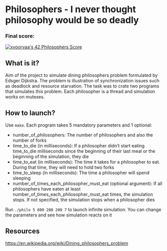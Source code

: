 # Philosophers - I never thought philosophy would be so deadly

### Final score: <br>
[![xvoorvaa's 42 Philosophers Score](https://badge42.vercel.app/api/v2/cl1l0g8q3005209mm02a81gfy/project/2487697)](https://github.com/JaeSeoKim/badge42)

## What is it?

Aim of the project to simulate dining philosophers problem formulated by Edsger Dijkstra. The problem is illustration of synchronization issues such as deadlock and resource 
starvation. The task was to crate two programs that simulates this problem. Each philosopher is a thread and simulation works on mutexes.

## How to launch?

Use ``make``. Each program takes 5 mandatory parameters and 1 optional:

- number_of_philosophers: The number of philosophers and also the number
  of forks
- time_to_die (in milliseconds): If a philosopher didn’t start eating time_to_die
  milliseconds since the beginning of their last meal or the beginning of the simulation, they die
- time_to_eat (in milliseconds): The time it takes for a philosopher to eat.
  During that time, they will need to hold two forks
- time_to_sleep (in milliseconds): The time a philosopher will spend sleeping
- number_of_times_each_philosopher_must_eat (optional argument): If all
  philosophers have eaten at least number_of_times_each_philosopher_must_eat
  times, the simulation stops. If not specified, the simulation stops when a
  philosopher dies

Run ``./philo 5 800 200 200 7`` to launch infinite simulation. You can change the parameters and see how simulation 
reacts on it

## Resources
https://en.wikipedia.org/wiki/Dining_philosophers_problem
